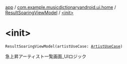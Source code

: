 [app](../../index.md) / [com.example.musicdictionaryandroid.ui.home](../index.md) / [ResultSoaringViewModel](index.md) / [&lt;init&gt;](./-init-.md)

# &lt;init&gt;

`ResultSoaringViewModel(artistUseCase: `[`ArtistUseCase`](../../com.example.musicdictionaryandroid.domain.usecase/-artist-use-case/index.md)`)`

急上昇アーティスト一覧画面_UIロジック

